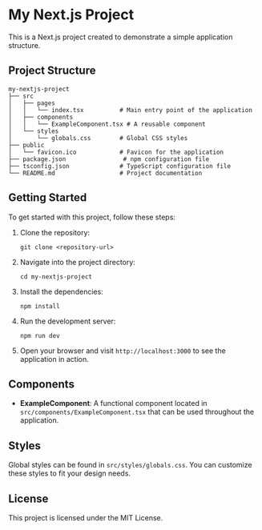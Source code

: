 # My Next.js Project

This is a Next.js project created to demonstrate a simple application structure.

## Project Structure

```
my-nextjs-project
├── src
│   ├── pages
│   │   └── index.tsx          # Main entry point of the application
│   ├── components
│   │   └── ExampleComponent.tsx # A reusable component
│   └── styles
│       └── globals.css        # Global CSS styles
├── public
│   └── favicon.ico            # Favicon for the application
├── package.json                # npm configuration file
├── tsconfig.json              # TypeScript configuration file
└── README.md                  # Project documentation
```

## Getting Started

To get started with this project, follow these steps:

1. Clone the repository:
   ```
   git clone <repository-url>
   ```

2. Navigate into the project directory:
   ```
   cd my-nextjs-project
   ```

3. Install the dependencies:
   ```
   npm install
   ```

4. Run the development server:
   ```
   npm run dev
   ```

5. Open your browser and visit `http://localhost:3000` to see the application in action.

## Components

- **ExampleComponent**: A functional component located in `src/components/ExampleComponent.tsx` that can be used throughout the application.

## Styles

Global styles can be found in `src/styles/globals.css`. You can customize these styles to fit your design needs.

## License

This project is licensed under the MIT License.